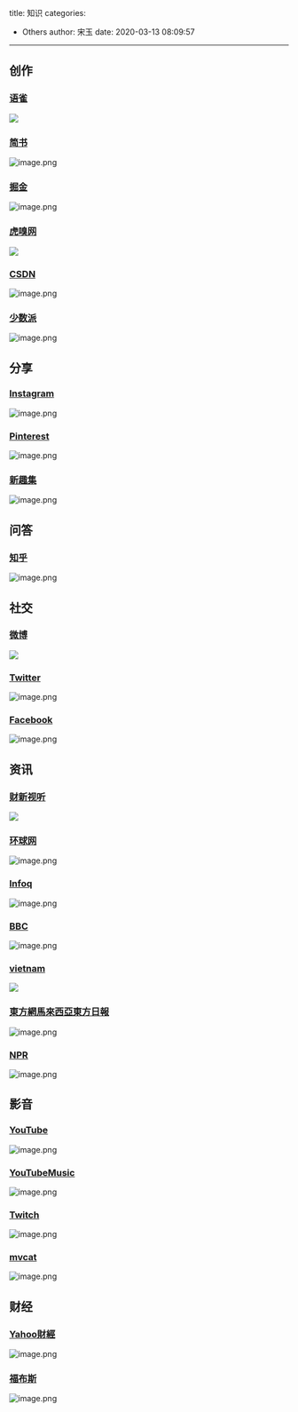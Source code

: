 title: 知识
categories:
 - Others
author: 宋玉
date: 2020-03-13 08:09:57
---

## 创作

### [语雀](https://www.yuque.com/explore/headlines)
![](https://cdn.nlark.com/yuque/0/2020/png/394169/1583846461513-d6cbc68a-a72b-42d7-a83c-fec39036e830.png#align=left&display=inline&height=769&originHeight=769&originWidth=1440&size=0&status=done&style=none&width=1440)

### [简书](https://www.jianshu.com/)
![image.png](https://cdn.nlark.com/yuque/0/2020/png/394169/1583846738490-4bd0743e-c552-4fc5-9a07-a22d4509c02b.png#align=left&display=inline&height=765&name=image.png&originHeight=1530&originWidth=2880&size=655483&status=done&style=none&width=1440)

### [掘金](https://juejin.im/)
![image.png](https://cdn.nlark.com/yuque/0/2020/png/394169/1583846765540-9e1708e2-7391-41d1-8319-5782cf5ff39e.png#align=left&display=inline&height=762&name=image.png&originHeight=1524&originWidth=2880&size=655551&status=done&style=none&width=1440)

### [虎嗅网](https://www.huxiu.com/)
![](https://cdn.nlark.com/yuque/0/2020/png/394169/1583846462188-fc25f623-c5ab-42e9-a7e5-9f8a170a12aa.png#align=left&display=inline&height=769&originHeight=769&originWidth=1440&size=0&status=done&style=none&width=1440)


### [CSDN](https://www.csdn.net/)
![image.png](https://cdn.nlark.com/yuque/0/2020/png/394169/1583846847970-292a01ec-6fac-44c8-9ff9-011cde8bdc23.png#align=left&display=inline&height=764&name=image.png&originHeight=1528&originWidth=2876&size=3067456&status=done&style=none&width=1438)

### [少数派](https://sspai.com/)
![image.png](https://cdn.nlark.com/yuque/0/2020/png/394169/1583847136328-ea7878e8-80e1-425d-9e68-1641b83f008f.png#align=left&display=inline&height=761&name=image.png&originHeight=1522&originWidth=2876&size=1609207&status=done&style=none&width=1438)

## 分享

### [Instagram](https://www.instagram.com/)
![image.png](https://cdn.nlark.com/yuque/0/2020/png/394169/1583976192010-20bc3120-9bd8-48cb-a02e-d3af025b2516.png#align=left&display=inline&height=761&name=image.png&originHeight=1522&originWidth=2880&size=3514966&status=done&style=none&width=1440)


### [Pinterest](https://www.pinterest.co.uk/)
![image.png](https://cdn.nlark.com/yuque/0/2020/png/394169/1583847336769-357d5f11-f773-4d14-bd6d-444a3dac3c00.png#align=left&display=inline&height=762&name=image.png&originHeight=1524&originWidth=2878&size=3503374&status=done&style=none&width=1439)

### [新趣集](https://xinquji.com/)
![image.png](https://cdn.nlark.com/yuque/0/2020/png/394169/1583848392129-37699d9d-ce97-4ffc-aee5-df44ea97bc82.png#align=left&display=inline&height=765&name=image.png&originHeight=1530&originWidth=2868&size=669338&status=done&style=none&width=1434)

## 问答

### [知乎](https://www.zhihu.com/)
![image.png](https://cdn.nlark.com/yuque/0/2020/png/394169/1583846813218-da8733af-83f7-467f-8231-64935f872348.png#align=left&display=inline&height=760&name=image.png&originHeight=1520&originWidth=2876&size=1225298&status=done&style=none&width=1438)


## 社交

### [微博](https://weibo.com/)
![](https://cdn.nlark.com/yuque/0/2020/png/394169/1583846461193-62ee3a9d-a950-4993-bfc4-4674e9fd85f5.png#align=left&display=inline&height=769&originHeight=769&originWidth=1440&size=0&status=done&style=none&width=1440)

### [Twitter](https://twitter.com/home?lang=zh-cn)
![image.png](https://cdn.nlark.com/yuque/0/2020/png/394169/1583847010822-0f49ef8d-7a08-4860-b837-0c6d03b86a61.png#align=left&display=inline&height=762&name=image.png&originHeight=1524&originWidth=2880&size=1418421&status=done&style=none&width=1440)

### [Facebook](https://www.facebook.com/)
![image.png](https://cdn.nlark.com/yuque/0/2020/png/394169/1583847051624-41efeee1-47e9-4399-8936-1f57937efee8.png#align=left&display=inline&height=758&name=image.png&originHeight=1516&originWidth=2876&size=1015156&status=done&style=none&width=1438)

## 资讯

### [财新视听](http://video.caixin.com/)
![](https://cdn.nlark.com/yuque/0/2020/png/394169/1583846461799-bea95d42-4001-4f2a-9373-0b4fb813f3a1.png#align=left&display=inline&height=769&originHeight=769&originWidth=1440&size=0&status=done&style=none&width=1440)

### [环球网](https://www.huanqiu.com/)
![image.png](https://cdn.nlark.com/yuque/0/2020/png/394169/1583848535595-21a5f661-9280-4456-a616-631b331bd506.png#align=left&display=inline&height=762&name=image.png&originHeight=1524&originWidth=2880&size=3748388&status=done&style=none&width=1440)

### [Infoq](https://www.infoq.cn/)
![image.png](https://cdn.nlark.com/yuque/0/2020/png/394169/1583847107492-06ca2420-cf56-4047-b563-5d56961f291c.png#align=left&display=inline&height=763&name=image.png&originHeight=1526&originWidth=2876&size=1338936&status=done&style=none&width=1438)

### [BBC](https://www.bbc.com/)
![image.png](https://cdn.nlark.com/yuque/0/2020/png/394169/1583847212319-f31e690f-8888-49f7-96e8-93b30d935458.png#align=left&display=inline&height=759&name=image.png&originHeight=1518&originWidth=2870&size=5292122&status=done&style=none&width=1435)

### [vietnam](http://cn.vietnam.vn/)
![](https://cdn.nlark.com/yuque/0/2020/png/394169/1583846461524-93969169-c7f8-4720-be19-e4af58f685d3.png#align=left&display=inline&height=769&originHeight=769&originWidth=1440&size=0&status=done&style=none&width=1440)

### [東方網馬來西亞東方日報](https://www.orientaldaily.com.my/news/business/2020/03/09/330303)
![image.png](https://cdn.nlark.com/yuque/0/2020/png/394169/1583847596580-1b67cb08-ea3e-4e50-ab2d-dda74d23e5f6.png#align=left&display=inline&height=761&name=image.png&originHeight=1522&originWidth=2876&size=2603728&status=done&style=none&width=1438)

### [NPR](https://www.npr.org/)
![image.png](https://cdn.nlark.com/yuque/0/2020/png/394169/1583847639297-62276e6b-7912-4282-8dcf-271e14d197a1.png#align=left&display=inline&height=765&name=image.png&originHeight=1530&originWidth=2880&size=3578923&status=done&style=none&width=1440)

## 影音

### [YouTube](https://www.youtube.com/)
![image.png](https://cdn.nlark.com/yuque/0/2020/png/394169/1583847438406-ad79f23c-e8e6-447a-9fa3-3fde17103bd7.png#align=left&display=inline&height=765&name=image.png&originHeight=1530&originWidth=2876&size=3077083&status=done&style=none&width=1438)

### [YouTubeMusic](https://music.youtube.com/tasteprofile)
![image.png](https://cdn.nlark.com/yuque/0/2020/png/394169/1583847656621-68116388-9943-4065-8335-247f1126ffa7.png#align=left&display=inline&height=764&name=image.png&originHeight=1528&originWidth=2880&size=4223604&status=done&style=none&width=1440)

### [Twitch](https://www.twitch.tv/)
![image.png](https://cdn.nlark.com/yuque/0/2020/png/394169/1583847417101-e6c7f3c6-246d-4066-98bd-1a8030e756f2.png#align=left&display=inline&height=766&name=image.png&originHeight=1532&originWidth=2864&size=2553503&status=done&style=none&width=1432)

### [mvcat](http://www.mvcat.com/)
![image.png](https://cdn.nlark.com/yuque/0/2020/png/394169/1584058191489-519d93e1-427e-4fc6-b976-5867f418a5d5.png#align=left&display=inline&height=765&name=image.png&originHeight=1530&originWidth=2880&size=291820&status=done&style=none&width=1440)

## 财经

### [Yahoo財經](https://hk.finance.yahoo.com/)
![image.png](https://cdn.nlark.com/yuque/0/2020/png/394169/1583847671524-f889442a-acfb-4f36-942d-0ba86acd6939.png#align=left&display=inline&height=764&name=image.png&originHeight=1528&originWidth=2878&size=2991385&status=done&style=none&width=1439)

### [福布斯](https://www.forbes.com/)
![image.png](https://cdn.nlark.com/yuque/0/2020/png/394169/1583931216054-4b123d2f-37cf-450b-a05f-9839660939a3.png#align=left&display=inline&height=761&name=image.png&originHeight=1522&originWidth=2878&size=3412216&status=done&style=none&width=1439)
